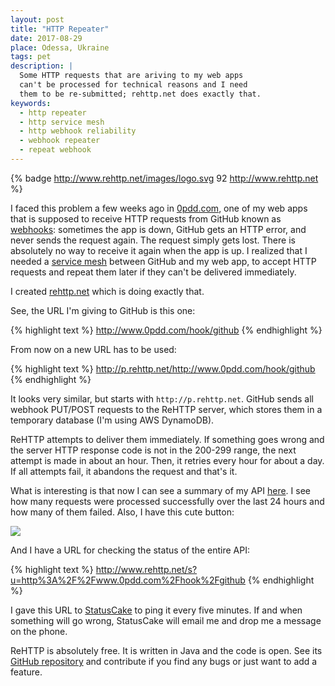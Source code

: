 ```yaml
---
layout: post
title: "HTTP Repeater"
date: 2017-08-29
place: Odessa, Ukraine
tags: pet
description: |
  Some HTTP requests that are ariving to my web apps
  can't be processed for technical reasons and I need
  them to be re-submitted; rehttp.net does exactly that.
keywords:
  - http repeater
  - http service mesh
  - http webhook reliability
  - webhook repeater
  - repeat webhook
---
```


{% badge http://www.rehttp.net/images/logo.svg 92 http://www.rehttp.net %}

I faced this problem a few weeks ago in
[0pdd.com](http://www.0pdd.com), one of my web apps that is
supposed to receive HTTP requests from GitHub known as
[webhooks](https://developer.github.com/webhooks/):
sometimes the app is down, GitHub gets an HTTP error, and never
sends the request again. The request simply gets lost. There is absolutely
no way to receive it again when the app is up. I realized that I needed
a [service mesh](https://buoyant.io/2017/04/25/whats-a-service-mesh-and-why-do-i-need-one/)
between GitHub and my web app, to accept HTTP
requests and repeat them later if they can't be delivered immediately.

<!--more-->

I created [rehttp.net](http://www.rehttp.net) which is doing exactly that.

See, the URL I'm giving to GitHub is this one:

{% highlight text %}
http://www.0pdd.com/hook/github
{% endhighlight %}

From now on a new URL has to be used:

{% highlight text %}
http://p.rehttp.net/http://www.0pdd.com/hook/github
{% endhighlight %}

It looks very similar, but starts with `http://p.rehttp.net`. GitHub sends
all webhook PUT/POST requests to the ReHTTP server, which stores
them in a temporary database (I'm using AWS DynamoDB).

ReHTTP attempts to deliver them immediately. If something goes wrong and
the server HTTP response code is not in the 200-299 range, the next attempt is made
in about an hour. Then, it retries every hour for about a day. If all
attempts fail, it abandons the request and that's it.

What is interesting is that now I can see a summary of my API
[here](http://www.rehttp.net/i?u=http%3A%2F%2Fwww.0pdd.com%2Fhook%2Fgithub).
I see how many requests were processed successfully over the last 24 hours
and how many of them failed. Also, I have this cute button:

<img src="http://www.rehttp.net/b?u=http%3A%2F%2Fwww.0pdd.com%2Fhook%2Fgithub"/>

And I have a URL for checking the status of the entire API:

{% highlight text %}
http://www.rehttp.net/s?u=http%3A%2F%2Fwww.0pdd.com%2Fhook%2Fgithub
{% endhighlight %}

I gave this URL to [StatusCake](https://www.statuscake.com/) to
ping it every five minutes. If and when
something will go wrong, StatusCake will email me and drop me a message
on the phone.

ReHTTP is absolutely free. It is written in Java and the code is open.
See its [GitHub repository](https://github.com/yegor256/rehttp)
and contribute if you find any bugs or just want to add a feature.
